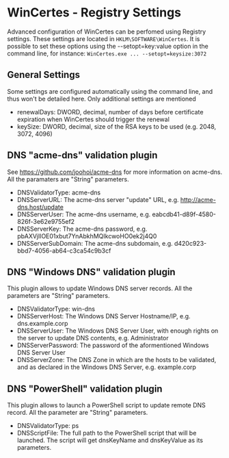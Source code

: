 # WinCertes - Registry Settings

Advanced configuration of WinCertes can be perfomed using Registry settings. These settings are located in `HKLM\SOFTWARE\WinCertes`. It is possible to set these options using the --setopt=key:value option in the command line, for instance: `WinCertes.exe ... --setopt=keysize:3072`

General Settings
-------------
Some settings are configured automatically using the command line, and thus won't be detailed here. Only additional settings are mentioned

- renewalDays: DWORD, decimal, number of days before certificate expiration when WinCertes should trigger the renewal
- keySize: DWORD, decimal, size of the RSA keys to be used (e.g. 2048, 3072, 4096)


DNS "acme-dns" validation plugin
-------------

See https://github.com/joohoi/acme-dns for more information on acme-dns. All the paramaters are "String" parameters.

- DNSValidatorType: acme-dns
- DNSServerURL: The acme-dns server "update" URL, e.g. http://acme-dns.host/update
- DNSServerUser: The acme-dns username, e.g. eabcdb41-d89f-4580-826f-3e62e9755ef2 
- DNSServerKey: The acme-dns password, e.g. pbAXVjlIOE01xbut7YnAbkhMQIkcwoHO0ek2j4Q0
- DNSServerSubDomain: The acme-dns subdomain, e.g. d420c923-bbd7-4056-ab64-c3ca54c9b3cf


DNS "Windows DNS" validation plugin
-------------

This plugin allows to update Windows DNS server records. All the parameters are "String" parameters.

- DNSValidatorType: win-dns
- DNSServerHost: The Windows DNS Server Hostname/IP, e.g. dns.example.corp
- DNSServerUser:  The Windows DNS Server User, with enough rights on the server to update DNS contents, e.g. Administrator
- DNSServerPassword: The password of the aformentioned Windows DNS Server User
- DNSServerZone: The DNS Zone in which are the hosts to be validated, and as declared in the Windows DNS Server, e.g. example.corp


DNS "PowerShell" validation plugin
-------------

This plugin allows to launch a PowerShell script to update remote DNS record. All the parameter are "String" parameters.

- DNSValidatorType: ps
- DNSScriptFile: The full path to the PowerShell script that will be launched. The script will get dnsKeyName and dnsKeyValue as its parameters.

